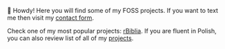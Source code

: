 👋 Howdy! Here you will find some of my FOSS projects. If you want to text me then visit my [contact form](https://kontakt.toborek.info).

Check one of my most popular projects: [rBiblia](https://rbiblia.toborek.info/en-US/). If you are fluent in Polish, you can also review list of all of my [projects](https://toborek.info/projekty/).
